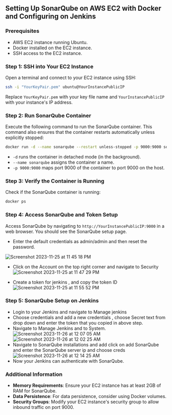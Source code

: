 ## Setting Up SonarQube on AWS EC2 with Docker and Configuring on Jenkins

### Prerequisites
- AWS EC2 instance running Ubuntu.
- Docker installed on the EC2 instance.
- SSH access to the EC2 instance.

### Step 1: SSH into Your EC2 Instance
Open a terminal and connect to your EC2 instance using SSH:
```bash
ssh -i "YourKeyPair.pem" ubuntu@YourInstancePublicIP
```
Replace `YourKeyPair.pem` with your key file name and `YourInstancePublicIP` with your instance's IP address.

### Step 2: Run SonarQube Container
Execute the following command to run the SonarQube container. This command also ensures that the container restarts automatically unless explicitly stopped:
```bash
docker run -d --name sonarqube --restart unless-stopped -p 9000:9000 sonarqube
```
- `-d` runs the container in detached mode (in the background).
- `--name sonarqube` assigns the container a name.
- `-p 9000:9000` maps port 9000 of the container to port 9000 on the host.

### Step 3: Verify the Container is Running
Check if the SonarQube container is running:
```bash
docker ps
```

### Step 4: Access SonarQube and Token Setup
Access SonarQube by navigating to `http://YourInstancePublicIP:9000` in a web browser. You should see the SonarQube setup page.

- Enter the default credentials as admin/admin and then reset the password.

![Screenshot 2023-11-25 at 11 45 18 PM](https://github.com/mahesh430/spring-boot/assets/16769593/8393098c-6aba-41b2-acc1-198a3d7cf771)

- Click on the Account on the top right corner and navigate to Security 
![Screenshot 2023-11-25 at 11 47 29 PM](https://github.com/mahesh430/spring-boot/assets/16769593/7943f865-be1d-4c8a-8b5a-eeb99c478a8c)

- Create a token for jenkins , and copy the token ID 
![Screenshot 2023-11-25 at 11 55 52 PM](https://github.com/mahesh430/spring-boot/assets/16769593/bc36fedf-fcfe-4da2-bad1-fd2508eb6b6f)

### Step 5: SonarQube Setup on Jenkins
- Login to your Jenkins and navigate to Manage jenkins 
- Choose credentials and add a new credentials , choose Secret text from drop down and enter the token that you copied in above step.
- Navigate to Manage Jenkins and to System. 
![Screenshot 2023-11-26 at 12 07 05 AM](https://github.com/mahesh430/spring-boot/assets/16769593/81aac3aa-5baf-4ada-a39a-4ca80c505cd9)
![Screenshot 2023-11-26 at 12 02 25 AM](https://github.com/mahesh430/spring-boot/assets/16769593/7028a7ad-e6b7-4071-bea0-e14f2a53a62f)
- Navigate to SonarQube installations  and add click on add SonarQube and enter the SonarQube server ip and choose creds 
![Screenshot 2023-11-26 at 12 14 25 AM](https://github.com/mahesh430/spring-boot/assets/16769593/0949f6d5-2201-4daa-be56-41597fc24740)
- Now your Jenkins can authenticate with SonarQube.
### Additional Information
- **Memory Requirements**: Ensure your EC2 instance has at least 2GB of RAM for SonarQube.
- **Data Persistence**: For data persistence, consider using Docker volumes.
- **Security Groups**: Modify your EC2 instance's security group to allow inbound traffic on port 9000.
